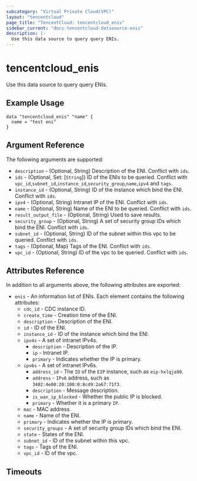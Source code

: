 ```yaml
---
subcategory: "Virtual Private Cloud(VPC)"
layout: "tencentcloud"
page_title: "TencentCloud: tencentcloud_enis"
sidebar_current: "docs-tencentcloud-datasource-enis"
description: |-
  Use this data source to query query ENIs.
---
```


# tencentcloud_enis

Use this data source to query query ENIs.

## Example Usage

```hcl
data "tencentcloud_enis" "name" {
  name = "test eni"
}
```

## Argument Reference

The following arguments are supported:

* `description` - (Optional, String) Description of the ENI. Conflict with `ids`.
* `ids` - (Optional, Set: [`String`]) ID of the ENIs to be queried. Conflict with `vpc_id`,`subnet_id`,`instance_id`,`security_group`,`name`,`ipv4` and `tags`.
* `instance_id` - (Optional, String) ID of the instance which bind the ENI. Conflict with `ids`.
* `ipv4` - (Optional, String) Intranet IP of the ENI. Conflict with `ids`.
* `name` - (Optional, String) Name of the ENI to be queried. Conflict with `ids`.
* `result_output_file` - (Optional, String) Used to save results.
* `security_group` - (Optional, String) A set of security group IDs which bind the ENI. Conflict with `ids`.
* `subnet_id` - (Optional, String) ID of the subnet within this vpc to be queried. Conflict with `ids`.
* `tags` - (Optional, Map) Tags of the ENI. Conflict with `ids`.
* `vpc_id` - (Optional, String) ID of the vpc to be queried. Conflict with `ids`.

## Attributes Reference

In addition to all arguments above, the following attributes are exported:

* `enis` - An information list of ENIs. Each element contains the following attributes:
  * `cdc_id` - CDC instance ID.
  * `create_time` - Creation time of the ENI.
  * `description` - Description of the ENI.
  * `id` - ID of the ENI.
  * `instance_id` - ID of the instance which bind the ENI.
  * `ipv4s` - A set of intranet IPv4s.
    * `description` - Description of the IP.
    * `ip` - Intranet IP.
    * `primary` - Indicates whether the IP is primary.
  * `ipv6s` - A set of intranet IPv6s.
    * `address_id` - The `ID` of the `EIP` instance, such as `eip-hxlqja90`.
    * `address` - `IPv6` address, such as `3402:4e00:20:100:0:8cd9:2a67:71f3`.
    * `description` - Message description.
    * `is_wan_ip_blocked` - Whether the public IP is blocked.
    * `primary` - Whether it is a primary `IP`.
  * `mac` - MAC address.
  * `name` - Name of the ENI.
  * `primary` - Indicates whether the IP is primary.
  * `security_groups` - A set of security group IDs which bind the ENI.
  * `state` - States of the ENI.
  * `subnet_id` - ID of the subnet within this vpc.
  * `tags` - Tags of the ENI.
  * `vpc_id` - ID of the vpc.


## Timeouts

<no value>


